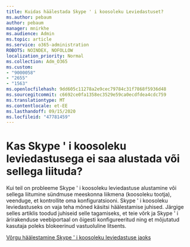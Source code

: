```yaml
---
title: Kuidas häälestada Skype ' i koosoleku Leviedastuset?
ms.author: pebaum
author: pebaum
manager: mnirkhe
ms.audience: Admin
ms.topic: article
ms.service: o365-administration
ROBOTS: NOINDEX, NOFOLLOW
localization_priority: Normal
ms.collection: Adm_O365
ms.custom:
- "9000058"
- "2655"
- "1563"
ms.openlocfilehash: 9dd605c11278a2e9cec79784c31f7868f5936d48
ms.sourcegitcommit: c6692ce0fa1358ec3529e59ca0ecdfdea4cdc759
ms.translationtype: MT
ms.contentlocale: et-EE
ms.lasthandoff: 09/15/2020
ms.locfileid: "47781459"
---
```

# <a name="cant-start-or-join-a-skype-meeting-broadcast"></a>Kas Skype ' i koosoleku leviedastusega ei saa alustada või sellega liituda?

Kui teil on probleeme Skype ' i koosoleku leviedastuse alustamine või sellega liitumine sündmuse meeskonna liikmena (koosoleku tootja), veenduge, et kontrollite oma konfiguratsiooni. Skype ' i koosoleku leviedastuseks on vaja teha mõned käsitsi häälestamise juhised. Järgige selles artiklis toodud juhiseid selle tagamiseks, et teie võrk ja Skype ' i ärirakenduse veebiportaal on õigesti konfigureeritud ning et mõjutatud kasutaja poleks blokeerinud vastuoluline litsents.

[Võrgu häälestamine Skype ' i koosoleku leviedastuse jaoks](https://docs.microsoft.com/SkypeForBusiness/set-up-your-network-for-skype-meeting-broadcast/set-up-your-network-for-skype-meeting-broadcast)